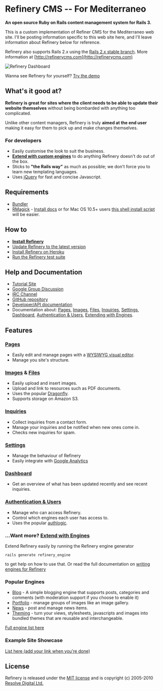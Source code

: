 # Refinery CMS -- For Mediterraneo

__An open source Ruby on Rails content management system for Rails 3.__

This is a custom implementation of Refiner CMS for the Mediterraneo web site. I'll be posting information specific to this web site here, and I'll leave information about Refinery below for reference.

Refinery also supports Rails 2.x using the [Rails 2.x stable branch](http://github.com/resolve/refinerycms/tree/rails2-stable). More information at [http://refinerycms.com](http://refinerycms.com)

![Refinery Dashboard](http://refinerycms.com/system/images/0000/0576/dashboard.png)

Wanna see Refinery for yourself? [Try the demo](http://demo.refinerycms.com/refinery)

## What's it good at?

__Refinery is great for sites where the client needs to be able to update their website themselves__ without being bombarded with anything too complicated.

Unlike other content managers, Refinery is truly __aimed at the end user__ making it easy for them to pick up and make changes themselves.

### For developers

* Easily customise the look to suit the business.
* __[Extend with custom engines](http://github.com/resolve/refinerycms/blob/master/vendor/refinerycms/core/engines.md#readme)__ to do anything Refinery doesn't do out of the box.
* Sticks to __"the Rails way"__ as much as possible; we don't force you to learn new templating languages.
* Uses [jQuery](http://jquery.com/) for fast and concise Javascript.

## Requirements

* [Bundler](http://github.com/carlhuda/bundler)
* [RMagick](http://github.com/rmagick/rmagick) - [Install docs](http://rmagick.rubyforge.org/install-faq.html) or for
Mac OS 10.5+ users [this shell install script](http://github.com/maddox/magick-installer) will be easier.

## How to

* __[Install Refinery](http://tutorials.refinerycms.org/tutorials/how-to-install-refinery)__
* [Update Refinery to the latest version](http://tutorials.refinerycms.org/tutorials/how-to-update-refinery-to-the-latest-version)
* [Install Refinery on Heroku](http://tutorials.refinerycms.org/tutorials/how-to-install-refinery-on-heroku)
* [Run the Refinery test suite](http://tutorials.refinerycms.org/tutorials/how-to-test-refinery)

## Help and Documentation

* [Tutorial Site](http://tutorials.refinerycms.org)
* [Google Group Discussion](http://group.refinerycms.org)
* [IRC Channel](irc://irc.freenode.net/refinerycms)
* [GitHub repository](http://github.com/resolve/refinerycms)
* [Developer/API documentation](http://api.refinerycms.org)
* Documentation about: [Pages](http://github.com/resolve/refinerycms/blob/master/vendor/refinerycms/pages/readme.md#readme), [Images](http://github.com/resolve/refinerycms/blob/master/vendor/refinerycms/images/readme.md#readme), [Files](http://github.com/resolve/refinerycms/blob/master/vendor/refinerycms/resources/readme.md#readme), [Inquiries](http://github.com/resolve/refinerycms-inquiries/blob/master/readme.md#readme), [Settings](http://github.com/resolve/refinerycms/blob/master/vendor/refinerycms/settings/readme.md#readme), [Dashboard](http://github.com/resolve/refinerycms/blob/master/vendor/refinerycms/dashboard/readme.md#readme), [Authentication & Users](http://github.com/resolve/refinerycms/blob/master/vendor/refinerycms/authentication/readme.md#readme), [Extending with Engines](http://github.com/resolve/refinerycms/blob/master/vendor/refinerycms/core/engines.md#readme).

## Features

### [Pages](http://github.com/resolve/refinerycms/blob/master/vendor/refinerycms/pages/readme.md#readme)

* Easily edit and manage pages with a [WYSIWYG visual editor](http://www.wymeditor.org/).
* Manage you site's structure.

### [Images](http://github.com/resolve/refinerycms/blob/master/vendor/refinerycms/images/readme.md#readme) & [Files](http://github.com/resolve/refinerycms/blob/master/vendor/refinerycms/resources/readme.md#readme)

* Easily upload and insert images.
* Upload and link to resources such as PDF documents.
* Uses the popular [Dragonfly](http://github.com/markevans/dragonfly).
* Supports storage on Amazon S3.

### [Inquiries](http://github.com/resolve/refinerycms-inquiries/blob/master/readme.md#readme)

* Collect inquiries from a contact form.
* Manage your inquiries and be notified when new ones come in.
* Checks new inquiries for spam.

### [Settings](http://github.com/resolve/refinerycms/blob/master/vendor/refinerycms/settings/readme.md#readme)

* Manage the behaviour of Refinery
* Easily integrate with [Google Analytics](https://www.google.com/analytics/)

### [Dashboard](http://github.com/resolve/refinerycms/blob/master/vendor/refinerycms/dashboard/readme.md#readme)

* Get an overview of what has been updated recently and see recent inquiries.

### [Authentication & Users](http://github.com/resolve/refinerycms/blob/master/vendor/refinerycms/authentication/readme.md#readme)

* Manage who can access Refinery.
* Control which engines each user has access to.
* Uses the popular [authlogic](http://github.com/binarylogic/authlogic).

### ...Want more? [Extend with Engines](http://github.com/resolve/refinerycms/blob/master/vendor/refinerycms/core/engines.md#readme)

Extend Refinery easily by running the Refinery engine generator

    rails generate refinery_engine

to get help on how to use that. Or read the full documentation on [writing engines for Refinery](http://github.com/resolve/refinerycms/blob/master/vendor/refinerycms/core/engines.md#readme)

### Popular Engines

* [Blog](http://github.com/resolve/refinerycms-blog) - A simple blogging engine that supports posts, categories and comments (with moderation support if you choose to enable it)
* [Portfolio](http://github.com/resolve/refinerycms-portfolio) - manage groups of images like an image gallery.
* [News](http://github.com/resolve/refinerycms-news) - post and manage news items.
* [Theming](http://github.com/resolve/refinerycms-theming) - turn your views, stylesheets, javascripts and images into bundled themes that are reusable and interchangeable.

[Full engine list here](http://github.com/resolve/refinerycms/wiki/engines)

### Example Site Showcase

[List here (add your link when you're done)](http://github.com/resolve/refinerycms/wiki/Example-Site-Showcase)

## License

Refinery is released under the [MIT license](http://github.com/resolve/refinerycms/blob/master/license.md#readme) and is copyright (c) 2005-2010 [Resolve Digital Ltd.](http://www.resolvedigital.co.nz)
